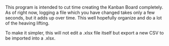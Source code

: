 This program is intended to cut time creating the Kanban Board completely. As of right now, logging a file which you have changed takes only a few seconds, but it adds up over time. This well hopefully organize and do a lot of the heaving lifting.

To make it simpler, this will not edit a .xlsx file itself but export a new CSV to be imported into a .xlsx.
